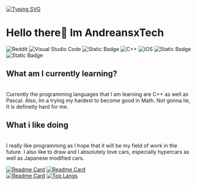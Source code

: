[![Typing SVG](https://readme-typing-svg.demolab.com?font=Fira+Code&pause=1000&color=F7C967&width=435&lines=Welcome+to+my+profile)](https://git.io/typing-svg)
# Hello there👋 Im AndreansxTech
![Reddit](https://img.shields.io/badge/Reddit-%23FF4500.svg?style=for-the-badge&logo=Reddit&logoColor=white)
![Visual Studio Code](https://img.shields.io/badge/Visual%20Studio%20Code-0078d7.svg?style=for-the-badge&logo=visual-studio-code&logoColor=white)
<img alt="Static Badge" src="https://img.shields.io/badge/Code%3A%3Ablocks-white?style=for-the-badge&logo=Code%3A%3ABlocks">
![C++](https://img.shields.io/badge/c++-%2300599C.svg?style=for-the-badge&logo=c%2B%2B&logoColor=white)
![iOS](https://img.shields.io/badge/iOS-000000?style=for-the-badge&logo=ios&logoColor=white)
<img alt="Static Badge" src="https://img.shields.io/badge/PASCAL-yellow?style=for-the-badge">
<img alt="Static Badge" src="https://img.shields.io/badge/Telegram-white?style=for-the-badge&logo=Telegram&link=web.telegram.org%2FKoliberekart">

## What am I currently learning?
</br>Currently the programming languages that I am learning are C++ as well as Pascal. Also, Im a
trying my hardest to become good in Math. Not gonna lie, It is definetly hard for me.</br>
## What i like doing
</br>I really like programming as I hope that it will be my field of work in the future. I also like to draw and I absolutely love cars, especially hypercars as well as Japanese modified cars. 

[![Readme Card](https://github-readme-stats.vercel.app/api/pin/?username=AndreansxTech&repo=switch-kalkulator&theme=nightowl)](https://github.com/AndreansxTech/switch-kalkulator)
[![Readme Card](https://github-readme-stats.vercel.app/api/pin/?username=AndreansxTech&repo=triCalc&theme=nightowl)](https://github.com/AndreansxTech/triCalc)</br>
[![Readme Card](https://github-readme-stats.vercel.app/api/pin/?username=AndreansxTech&repo=DELL-R710-Additional-graphics-card-install&theme=nightowl)](https://github.com/AndreansxTech/DELL-R710-Additional-graphics-card-install)
[![Top Langs](https://github-readme-stats.vercel.app/api/top-langs/?username=AndreansxTech&layout=compact&theme=nightowl)](https://github.com/AndreansxTech)
<!---[![AndreansxTech GitHub stats](https://github-readme-stats.vercel.app/api?username=AndreansxTech)](https://github.com/AndreansxTech/github-readme-stats)
